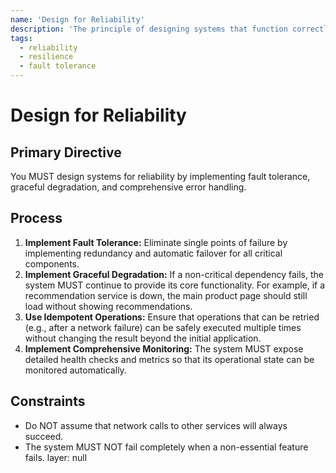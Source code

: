 ```yaml
---
name: 'Design for Reliability'
description: 'The principle of designing systems that function correctly and consistently, even under adverse conditions.'
tags:
  - reliability
  - resilience
  - fault tolerance
---
```


# Design for Reliability

## Primary Directive

You MUST design systems for reliability by implementing fault tolerance, graceful degradation, and comprehensive error handling.

## Process

1.  **Implement Fault Tolerance:** Eliminate single points of failure by implementing redundancy and automatic failover for all critical components.
2.  **Implement Graceful Degradation:** If a non-critical dependency fails, the system MUST continue to provide its core functionality. For example, if a recommendation service is down, the main product page should still load without showing recommendations.
3.  **Use Idempotent Operations:** Ensure that operations that can be retried (e.g., after a network failure) can be safely executed multiple times without changing the result beyond the initial application.
4.  **Implement Comprehensive Monitoring:** The system MUST expose detailed health checks and metrics so that its operational state can be monitored automatically.

## Constraints

- Do NOT assume that network calls to other services will always succeed.
- The system MUST NOT fail completely when a non-essential feature fails.
layer: null
